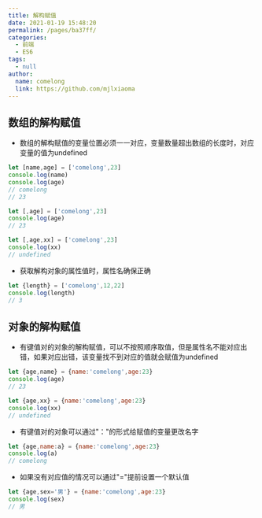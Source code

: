 ```yaml
---
title: 解构赋值
date: 2021-01-19 15:48:20
permalink: /pages/ba37ff/
categories: 
  - 前端
  - ES6
tags: 
  - null
author: 
  name: comelong
  link: https://github.com/mjlxiaoma
---
```


## 数组的解构赋值
- 数组的解构赋值的变量位置必须一一对应，变量数量超出数组的长度时，对应变量的值为undefined
```js
let [name,age] = ['comelong',23]
console.log(name)
console.log(age)
// comelong
// 23
```
```js
let [,age] = ['comelong',23]
console.log(age)
// 23
```
```js
let [,age,xx] = ['comelong',23]
console.log(xx)
// undefined
```
- 获取解构对象的属性值时，属性名确保正确
```js
let {length} = ['comelong',12,22]
console.log(length)
// 3
```
## 对象的解构赋值
- 有键值对的对象的解构赋值，可以不按照顺序取值，但是属性名不能对应出错，如果对应出错，该变量找不到对应的值就会赋值为undefined
```js
let {age,name} = {name:'comelong',age:23}
console.log(age)
// 23
```
```js
let {age,xx} = {name:'comelong',age:23}
console.log(xx)
// undefined
```
- 有键值对的对象可以通过"："的形式给赋值的变量更改名字
```js
let {age,name:a} = {name:'comelong',age:23}
console.log(a)
// comelong
```
- 如果没有对应值的情况可以通过"="提前设置一个默认值
```js
let {age,sex='男'} = {name:'comelong',age:23}
console.log(sex)
// 男
```